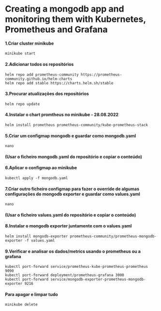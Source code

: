 # Creating a mongodb app and monitoring them with Kubernetes, Prometheus and Grafana
#### 1.Criar cluster minikube

	minikube start

#### 2.Adicionar todos os repositórios

	helm repo add prometheus-community https://prometheus-community.github.io/helm-charts
	helm repo add stable https://charts.helm.sh/stable

#### 3.Procurar atualizações dos repositórios

	helm repo update

#### 4.Instalar o chart promtheus no minikube - 28.08.2022

	helm install prometheus prometheus-community/kube-prometheus-stack

#### 5.Criar um configmap mongodb e guardar como mongodb.yaml

	nano
#### (Usar o ficheiro mongodb.yaml do repositório e copiar o conteúdo)	

#### 6.Aplicar o configmap ao minikube
	
	kubectl apply -f mongodb.yaml


#### 7.Criar outro ficheiro configmap para fazer o override de algumas configurações do mongodb exporter e guardar como values.yaml
	
	nano
#### (Usar o ficheiro values.yaml do repositório e copiar o conteúdo)	

#### 8.Instalar o mongodb exporter juntamente com o values.yaml

	helm install mongodb-exporter prometheus-community/prometheus-mongodb-exporter -f values.yaml

#### 9.Verificar e analisar os dados/metrics usando o prometheus ou a grafana

	kubectl port-forward service/prometheus-kube-prometheus-prometheus 9090
	kubectl port-forward deployment/prometheus-grafana 3000
	kubectl port-forward service/mongodb-exporter-prometheus-mongodb-exporter 9216  

#### Para apagar e limpar tudo
	minikube delete
